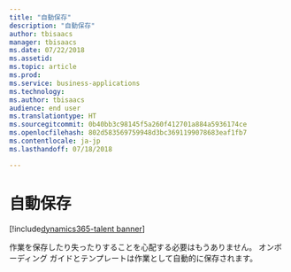 ```yaml
---
title: "自動保存"
description: "自動保存"
author: tbisaacs
manager: tbisaacs
ms.date: 07/22/2018
ms.assetid: 
ms.topic: article
ms.prod: 
ms.service: business-applications
ms.technology: 
ms.author: tbisaacs
audience: end user
ms.translationtype: HT
ms.sourcegitcommit: 0b40bb3c98145f5a260f412701a884a5936174ce
ms.openlocfilehash: 802d583569759948d3bc3691199078683eaf1fb7
ms.contentlocale: ja-jp
ms.lasthandoff: 07/18/2018

---
```

#  <a name="auto-save"></a>自動保存

[!include[dynamics365-talent banner](../../includes/dynamics365-talent.md)]





作業を保存したり失ったりすることを心配する必要はもうありません。 オンボーディング ガイドとテンプレートは作業として自動的に保存されます。

